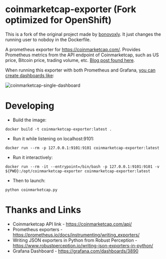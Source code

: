 # coinmarketcap-exporter (Fork optimized for OpenShift)

This is a fork of the original project made by [bonovoxly](https://github.com/bonovoxly). It just changes the running user to nobdoy in the Dockerfile.

A prometheus exporter for <https://coinmarketcap.com/>. Provides Prometheus metrics from the API endpoint of Coinmarketcap, such as US price, Bitcoin price, trading volume, etc. [Blog post found here](http://blog.billyc.io/2017/12/02/a-prometheus-exporter-for-cryptocurrency-values-using-the-coinmarketcap-api/).

When running this exporter with both Prometheus and Grafana, [you can create dashboards like](https://grafana.com/dashboards/3890):

![coinmarketcap-single-dashboard](https://github.com/bonovoxly/coinmarketcap-exporter/raw/master/img/coinmarketcap.png "coinmarketcap-exporter with Prometheus and Grafana")

# Developing

- Build the image:

```
docker build -t coinmarketcap-exporter:latest .
```

- Run it while listening on localhost:9101:

```
docker run --rm -p 127.0.0.1:9101:9101 coinmarketcap-exporter:latest
```

- Run it interactively:

```
docker run --rm -it --entrypoint=/bin/bash -p 127.0.0.1:9101:9101 -v ${PWD}:/opt/coinmarketcap-exporter coinmarketcap-exporter:latest
```

- Then to launch:

```
python coinmarketcap.py
```

# Thanks and Links

- Coinmarketcap API link - <https://coinmarketcap.com/api/>
- Prometheus exporters - <https://prometheus.io/docs/instrumenting/writing_exporters/>
- Writing JSON exporters in Python from Robust Perception - <https://www.robustperception.io/writing-json-exporters-in-python/>
- Grafana Dashboard - <https://grafana.com/dashboards/3890>

